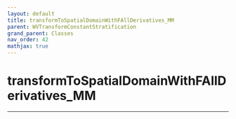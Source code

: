 ```yaml
---
layout: default
title: transformToSpatialDomainWithFAllDerivatives_MM
parent: WVTransformConstantStratification
grand_parent: Classes
nav_order: 42
mathjax: true
---
```


#  transformToSpatialDomainWithFAllDerivatives_MM




---

